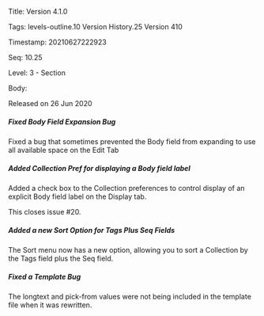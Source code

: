 Title:  Version 4.1.0

Tags:   levels-outline.10 Version History.25 Version 410

Timestamp: 20210627222923

Seq:    10.25

Level:  3 - Section

Body: 

Released on 26 Jun 2020
 
##### Fixed Body Field Expansion Bug

Fixed a bug that sometimes prevented the Body field from expanding to use all available space on the Edit Tab

 
##### Added Collection Pref for displaying a Body field label

Added a check box to the Collection preferences to control display of an explicit Body field label on the Display tab. 

This closes issue #20.
 
##### Added a new Sort Option for Tags Plus Seq Fields

The Sort menu now has a new option, allowing you to sort a Collection by the Tags field plus the Seq field. 

 
##### Fixed a Template Bug

The longtext and pick-from values were not being included in the template file when it was rewritten.
